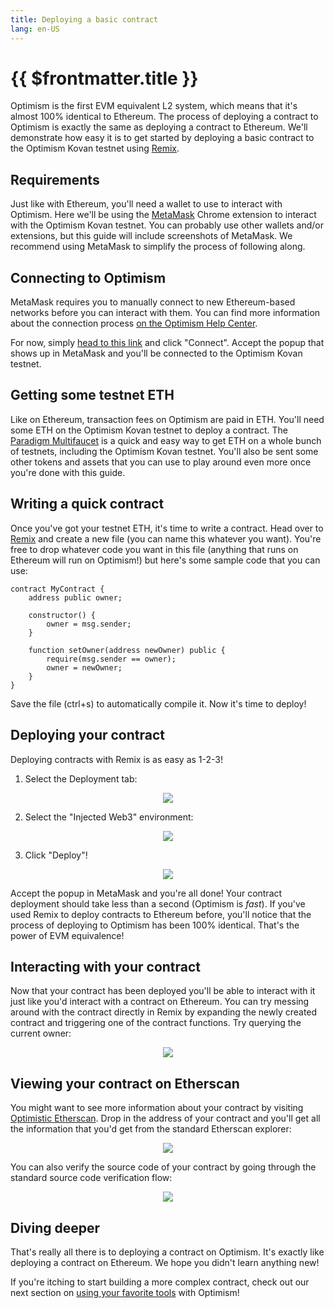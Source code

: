 ```yaml
---
title: Deploying a basic contract
lang: en-US
---
```


# {{ $frontmatter.title }}

Optimism is the first EVM equivalent L2 system, which means that it's almost 100% identical to Ethereum.
The process of deploying a contract to Optimism is exactly the same as deploying a contract to Ethereum.
We'll demonstrate how easy it is to get started by deploying a basic contract to the Optimism Kovan testnet using [Remix](https://remix.ethereum.org/).

## Requirements

Just like with Ethereum, you'll need a wallet to use to interact with Optimism.
Here we'll be using the [MetaMask](https://metamask.io/) Chrome extension to interact with the Optimism Kovan testnet.
You can probably use other wallets and/or extensions, but this guide will include screenshots of MetaMask.
We recommend using MetaMask to simplify the process of following along.

## Connecting to Optimism

MetaMask requires you to manually connect to new Ethereum-based networks before you can interact with them.
You can find more information about the connection process [on the Optimism Help Center](https://help.optimism.io/hc/en-us/articles/4411903123483-Connecting-your-wallet-to-Optimism).

For now, simply [head to this link](https://chainid.link/?network=optimism-kovan) and click "Connect".
Accept the popup that shows up in MetaMask and you'll be connected to the Optimism Kovan testnet.

## Getting some testnet ETH

Like on Ethereum, transaction fees on Optimism are paid in ETH.
You'll need some ETH on the Optimism Kovan testnet to deploy a contract.
The [Paradigm Multifaucet](https://faucet.paradigm.xyz/) is a quick and easy way to get ETH on a whole bunch of testnets, including the Optimism Kovan testnet.
You'll also be sent some other tokens and assets that you can use to play around even more once you're done with this guide.

## Writing a quick contract

Once you've got your testnet ETH, it's time to write a contract.
Head over to [Remix](https://remix.ethereum.org) and create a new file (you can name this whatever you want).
You're free to drop whatever code you want in this file (anything that runs on Ethereum will run on Optimism!) but here's some sample code that you can use:

```solidity
contract MyContract {
    address public owner;

    constructor() {
        owner = msg.sender;
    }

    function setOwner(address newOwner) public {
        require(msg.sender == owner);
        owner = newOwner;
    }
}
```

Save the file (ctrl+s) to automatically compile it.
Now it's time to deploy!

## Deploying your contract

Deploying contracts with Remix is as easy as 1-2-3!

1. Select the Deployment tab:

<div align="center"><img src="../../../assets/docs/developers/build/basic-contract/1.png" /></div>

2. Select the "Injected Web3" environment:

<div align="center"><img src="../../../assets/docs/developers/build/basic-contract/2.png" /></div>

3. Click "Deploy"!

<div align="center"><img src="../../../assets/docs/developers/build/basic-contract/3.png" /></div>

Accept the popup in MetaMask and you're all done!
Your contract deployment should take less than a second (Optimism is *fast*).
If you've used Remix to deploy contracts to Ethereum before, you'll notice that the process of deploying to Optimism has been 100% identical.
That's the power of EVM equivalence!

## Interacting with your contract

Now that your contract has been deployed you'll be able to interact with it just like you'd interact with a contract on Ethereum.
You can try messing around with the contract directly in Remix by expanding the newly created contract and triggering one of the contract functions.
Try querying the current owner:

<div align="center"><img src="../../../assets/docs/developers/build/basic-contract/4.png" /></div>

## Viewing your contract on Etherscan

You might want to see more information about your contract by visiting [Optimistic Etherscan](https://kovan-optimistic.etherscan.io).
Drop in the address of your contract and you'll get all the information that you'd get from the standard Etherscan explorer:

<div align="center"><img src="../../../assets/docs/developers/build/basic-contract/5.png" /></div>

You can also verify the source code of your contract by going through the standard source code verification flow:

<div align="center"><img src="../../../assets/docs/developers/build/basic-contract/6.png" /></div>

## Diving deeper

That's really all there is to deploying a contract on Optimism.
It's exactly like deploying a contract on Ethereum.
We hope you didn't learn anything new!

If you're itching to start building a more complex contract, check out our next section on [using your favorite tools](./using-tools.md) with Optimism!